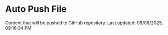 # Auto Push File

Content that will be pushed to GitHub repository.
Last updated: 08/08/2025, 09:16:34 PM